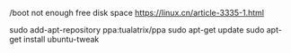 /boot not enough free disk space
https://linux.cn/article-3335-1.html

sudo add-apt-repository ppa:tualatrix/ppa
sudo apt-get update
sudo apt-get install ubuntu-tweak

